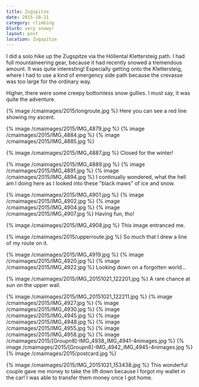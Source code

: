 ```yaml
---
title: Zugspitze
date: 2015-10-21
category: climbing
blurb: very snowy!
layout: post
location: Zugspitze
---
```


I did a solo hike up the Zugspitze via the Höllental Klettersteig
path. I had full mountaineering gear, because it had recently snowed
a tremendous amount. It was quite interesting! Especially getting
onto the Klettersteig, where I had to use a kind of emergency side
path because the crevasse was too large for the ordinary way.

Higher, there were some creepy bottomless snow gullies. I must say,
it was quite the adventure.

{% image /cmaimages/2015/longroute.jpg %}
Here you can see a red line showing my ascent.

{% image /cmaimages/2015/IMG_4879.jpg %}
{% image /cmaimages/2015/IMG_4884.jpg %}
{% image /cmaimages/2015/IMG_4885.jpg %}

{% image /cmaimages/2015/IMG_4887.jpg %}
Closed for the winter!

{% image /cmaimages/2015/IMG_4889.jpg %}
{% image /cmaimages/2015/IMG_4891.jpg %}
{% image /cmaimages/2015/IMG_4894.jpg %}
I continually wondered, what the hell am I doing here as I looked
into these "black maws" of ice and snow.

{% image /cmaimages/2015/IMG_4901.jpg %}
{% image /cmaimages/2015/IMG_4902.jpg %}
{% image /cmaimages/2015/IMG_4904.jpg %}
{% image /cmaimages/2015/IMG_4907.jpg %}
Having fun, tho!

{% image /cmaimages/2015/IMG_4908.jpg %}
This image entranced me.

{% image /cmaimages/2015/upperroute.jpg %}
So much that I drew a line of my route on it.

{% image /cmaimages/2015/IMG_4919.jpg %}
{% image /cmaimages/2015/IMG_4920.jpg %}
{% image /cmaimages/2015/IMG_4922.jpg %}
Looking down on a forgotten world...

{% image /cmaimages/2015/IMG_20151021_122201.jpg %}
A rare chance at sun on the upper wall.

{% image /cmaimages/2015/IMG_20151021_122211.jpg %}
{% image /cmaimages/2015/IMG_4927.jpg %}
{% image /cmaimages/2015/IMG_4930.jpg %}
{% image /cmaimages/2015/IMG_4945.jpg %}
{% image /cmaimages/2015/IMG_4948.jpg %}
{% image /cmaimages/2015/IMG_4955.jpg %}
{% image /cmaimages/2015/IMG_4958.jpg %}
{% image /cmaimages/2015/[Groupn8]-IMG_4938_IMG_4941-4nimages.jpg %}
{% image /cmaimages/2015/[Groupn8]-IMG_4942_IMG_4945-4nimages.jpg %}
{% image /cmaimages/2015/postcard.jpg %}

{% image /cmaimages/2015/IMG_20151021_153438.jpg %}
This wonderful couple gave me money to take the lift down because
I forgot my wallet in the car! I was able to transfer them money
once I got home.

